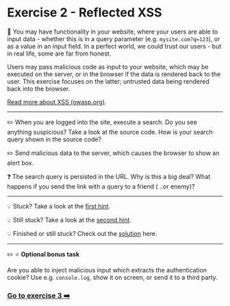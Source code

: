 
# Exercise 2 - Reflected XSS

:book: You may have functionality in your website, where your users are able to input data - whether this is in a query parameter (e.g. `mysite.com?q=123`), or as a value in an input field. In a perfect world, we could trust our users - but in real life, some are far from honest. 

Users may pass malicious code as input to your website, which may be executed on the server, or in the browser if the data is rendered back to the user. This exercise focuses on the latter; untrusted data being rendered back into the browser.

[Read more about XSS (owasp.org)](https://www.owasp.org/index.php/Cross-site_Scripting_(XSS)).

---

:pencil2: When you are logged into the site, execute a search. Do you see anything suspicious? Take a look at the source code. How is your search query shown in the source code?

:pencil2: Send malicious data to the server, which causes the browser to show an alert box.

:question: The search query is persisted in the URL. Why is this a big deal? What happens if you send the link with a query to a friend ( ..or enemy)?

---

:bulb: Stuck? Take a look at the [first hint](hint_1.md).

:bulb: Still stuck? Take a look at the [second hint](hint_2.md).

:bulb: Finished or still stuck? Check out the [solution](hint_3.md) here.

---

:pencil2: :star: __Optional bonus task__

Are you able to inject malicious input which extracts the authentication cookie? Use e.g. `console.log`, show it on screen, or send it to a third party. 

### [Go to exercise 3 :arrow_right:](../exercise-3/README.md)
